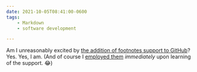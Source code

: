 ```yaml
---
date: 2021-10-05T08:41:00-0600
tags:
    - Markdown
    - software development

---
```


Am I unreasonably excited by [the addition of footnotes support to GitHub][fn]? Yes. Yes, I am. (And of course I [employed them][usage] *immediately* upon learning of the support. 😂)

[fn]: https://github.blog/changelog/2021-09-30-footnotes-now-supported-in-markdown-fields/
[usage]: https://github.com/emberjs/ember.js/issues/19750#issuecomment-934472584